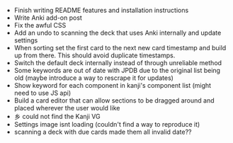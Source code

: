 - Finish writing README features and installation instructions
- Write Anki add-on post
- Fix the awful CSS
- Add an undo to scanning the deck that uses Anki internally and update settings
- When sorting set the first card to the next new card timestamp and build up from there. This should avoid duplicate timestamps.
- Switch the default deck internally instead of through unreliable method
- Some keywords are out of date with JPDB due to the original list being old (maybe introduce a way to rescrape it for updates)
- Show keyword for each component in kanji's component list (might need to use JS api)
- Build a card editor that can allow sections to be dragged around and placed wherever the user would like
- 乡 could not find the Kanji VG
- Settings image isnt loading (couldn't find a way to reproduce it)
- scanning a deck with due cards made them all invalid date??
